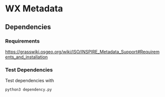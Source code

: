 # WX Metadata

## Dependencies

### Requirements

<https://grasswiki.osgeo.org/wiki/ISO/INSPIRE_Metadata_Support#Requirements_and_installation>

### Test Dependencies

Test dependencies with

```bash
python3 dependency.py
```
